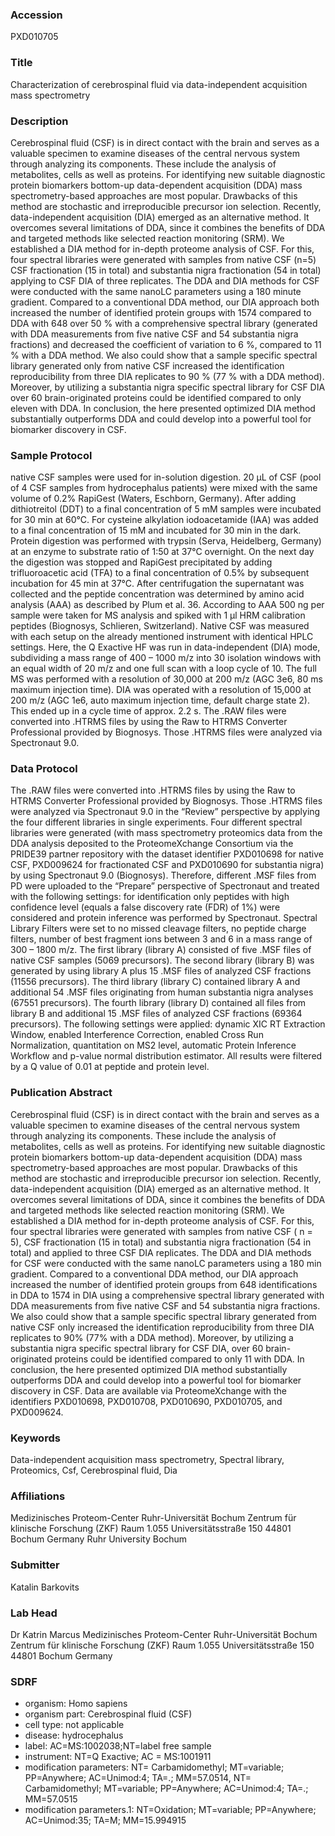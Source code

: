 ### Accession
PXD010705

### Title
Characterization of cerebrospinal fluid via data-independent acquisition mass spectrometry

### Description
Cerebrospinal fluid (CSF) is in direct contact with the brain and serves as a valuable specimen to examine diseases of the central nervous system through analyzing its components. These include the analysis of metabolites, cells as well as proteins. For identifying new suitable diagnostic protein biomarkers bottom-up data-dependent acquisition (DDA) mass spectrometry-based approaches are most popular. Drawbacks of this method are stochastic and irreproducible precursor ion selection. Recently, data-independent acquisition (DIA) emerged as an alternative method. It overcomes several limitations of DDA, since it combines the benefits of DDA and targeted methods like selected reaction monitoring (SRM). We established a DIA method for in-depth proteome analysis of CSF. For this, four spectral libraries were generated with samples from native CSF (n=5) CSF fractionation (15 in total) and substantia nigra fractionation (54 in total) applying to CSF DIA of three replicates. The DDA and DIA methods for CSF were conducted with the same nanoLC parameters using a 180 minute gradient. Compared to a conventional DDA method, our DIA approach both increased the number of identified protein groups with 1574 compared to DDA with 648 over 50 % with a comprehensive spectral library (generated with DDA measurements from five native CSF and 54 substantia nigra fractions) and decreased the coefficient of variation to 6 %, compared to 11 % with a DDA method. We also could show that a sample specific spectral library generated only from native CSF increased the identification reproducibility from three DIA replicates to 90 % (77 % with a DDA method). Moreover, by utilizing a substantia nigra specific spectral library for CSF DIA over 60 brain-originated proteins could be identified compared to only eleven with DDA. In conclusion, the here presented optimized DIA method substantially outperforms DDA and could develop into a powerful tool for biomarker discovery in CSF.

### Sample Protocol
native CSF samples were used for in-solution digestion. 20 µL of CSF (pool of 4 CSF samples from hydrocephalus patients) were mixed with the same volume of 0.2% RapiGest (Waters, Eschborn, Germany). After adding dithiotreitol (DDT) to a final concentration of 5 mM samples were incubated for 30 min at 60°C. For cysteine alkylation iodoacetamide (IAA) was added to a final concentration of 15 mM and incubated for 30 min in the dark. Protein digestion was performed with trypsin (Serva, Heidelberg, Germany) at an enzyme to substrate ratio of 1:50 at 37°C overnight. On the next day the digestion was stopped and RapiGest precipitated by adding trifluoroacetic acid (TFA) to a final concentration of 0.5% by subsequent incubation for 45 min at 37°C. After centrifugation the supernatant was collected and the peptide concentration was determined by amino acid analysis (AAA) as described by Plum et al. 36. According to AAA 500 ng per sample were taken for MS analysis and spiked with 1 µl HRM calibration peptides (Biognosys, Schlieren, Switzerland).  Native CSF was measured with each setup on the already mentioned instrument with identical HPLC settings. Here, the Q Exactive HF was run in data-independent (DIA) mode, subdividing a mass range of 400 – 1000 m/z into 30 isolation windows with an equal width of 20 m/z and one full scan with a loop cycle of 10. The full MS was performed with a resolution of 30,000 at 200 m/z (AGC 3e6, 80 ms maximum injection time). DIA was operated with a resolution of 15,000 at 200 m/z (AGC 1e6, auto maximum injection time, default charge state 2). This ended up in a cycle time of approx. 2.2 s. The .RAW files were converted into .HTRMS files by using the Raw to HTRMS Converter Professional provided by Biognosys. Those .HTRMS files were analyzed via Spectronaut 9.0.

### Data Protocol
The .RAW files were converted into .HTRMS files by using the Raw to HTRMS Converter Professional provided by Biognosys. Those .HTRMS files were analyzed via Spectronaut 9.0 in the “Review” perspective by applying the four different libraries in single experiments. Four different spectral libraries were generated (with mass spectrometry proteomics data from the DDA analysis  deposited to the ProteomeXchange Consortium via the PRIDE39 partner repository with the dataset identifier PXD010698  for native CSF, PXD009624 for fractionated CSF and PXD010690 for substantia nigra) by using Spectronaut 9.0 (Biognosys). Therefore, different .MSF files from PD were uploaded to the “Prepare” perspective of Spectronaut and treated with the following settings: for identification only peptides with high confidence level (equals a false discovery rate (FDR) of 1%) were considered and protein inference was performed by Spectronaut. Spectral Library Filters were set to no missed cleavage filters, no peptide charge filters, number of best fragment ions between 3 and 6 in a mass range of 300 – 1800 m/z. The first library (library A) consisted of five .MSF files of native CSF samples (5069 precursors). The second library (library B) was generated by using library A plus 15 .MSF files of analyzed CSF fractions (11556 precursors). The third library (library C) contained library A and additional 54 .MSF files originating from human substantia nigra analyses (67551 precursors). The fourth library (library D) contained all files from library B and additional 15 .MSF files of analyzed CSF fractions (69364 precursors). The following settings were applied: dynamic XIC RT Extraction Window, enabled Interference Correction, enabled Cross Run Normalization, quantitation on MS2 level, automatic Protein Inference Workflow and p-value normal distribution estimator. All results were filtered by a Q value of 0.01 at peptide and protein level.

### Publication Abstract
Cerebrospinal fluid (CSF) is in direct contact with the brain and serves as a valuable specimen to examine diseases of the central nervous system through analyzing its components. These include the analysis of metabolites, cells as well as proteins. For identifying new suitable diagnostic protein biomarkers bottom-up data-dependent acquisition (DDA) mass spectrometry-based approaches are most popular. Drawbacks of this method are stochastic and irreproducible precursor ion selection. Recently, data-independent acquisition (DIA) emerged as an alternative method. It overcomes several limitations of DDA, since it combines the benefits of DDA and targeted methods like selected reaction monitoring (SRM). We established a DIA method for in-depth proteome analysis of CSF. For this, four spectral libraries were generated with samples from native CSF ( n = 5), CSF fractionation (15 in total) and substantia nigra fractionation (54 in total) and applied to three CSF DIA replicates. The DDA and DIA methods for CSF were conducted with the same nanoLC parameters using a 180 min gradient. Compared to a conventional DDA method, our DIA approach increased the number of identified protein groups from 648 identifications in DDA to 1574 in DIA using a comprehensive spectral library generated with DDA measurements from five native CSF and 54 substantia nigra fractions. We also could show that a sample specific spectral library generated from native CSF only increased the identification reproducibility from three DIA replicates to 90% (77% with a DDA method). Moreover, by utilizing a substantia nigra specific spectral library for CSF DIA, over 60 brain-originated proteins could be identified compared to only 11 with DDA. In conclusion, the here presented optimized DIA method substantially outperforms DDA and could develop into a powerful tool for biomarker discovery in CSF. Data are available via ProteomeXchange with the identifiers PXD010698, PXD010708, PXD010690, PXD010705, and PXD009624.

### Keywords
Data-independent acquisition mass spectrometry, Spectral library, Proteomics, Csf, Cerebrospinal fluid, Dia

### Affiliations
Medizinisches Proteom-Center Ruhr-Universität Bochum Zentrum für klinische Forschung (ZKF) Raum 1.055 Universitätsstraße 150 44801 Bochum Germany
Ruhr University Bochum

### Submitter
Katalin Barkovits

### Lab Head
Dr Katrin Marcus
Medizinisches Proteom-Center Ruhr-Universität Bochum Zentrum für klinische Forschung (ZKF) Raum 1.055 Universitätsstraße 150 44801 Bochum Germany


### SDRF
- organism: Homo sapiens
- organism part: Cerebrospinal fluid (CSF)
- cell type: not applicable
- disease: hydrocephalus
- label: AC=MS:1002038;NT=label free sample
- instrument: NT=Q Exactive; AC = MS:1001911
- modification parameters: NT=  Carbamidomethyl;  MT=variable; PP=Anywhere; AC=Unimod:4; TA=.; MM=57.0514, NT=  Carbamidomethyl;  MT=variable; PP=Anywhere; AC=Unimod:4; TA=.; MM=57.0515
- modification parameters.1: NT=Oxidation; MT=variable; PP=Anywhere; AC=Unimod:35; TA=M; MM=15.994915

